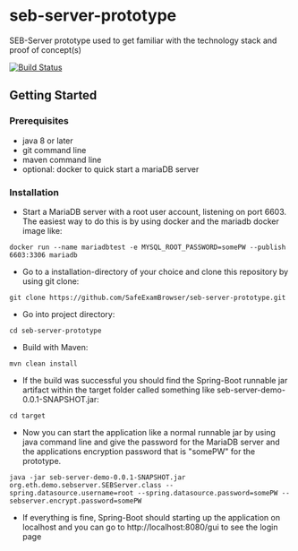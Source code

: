 # seb-server-prototype
SEB-Server prototype used to get familiar with the technology stack and proof of concept(s)

[![Build Status](https://sebsrv-ci.ethz.ch/ci/job/seb-server-prototype/lastBuild/buildStatus)](https://sebsrv-ci.ethz.ch/ci/job/seb-server-prototype/lastBuild/)

## Getting Started

### Prerequisites

- java 8 or later
- git command line
- maven command line
- optional: docker to quick start a mariaDB server

### Installation

- Start a MariaDB server with a root user account, listening on port 6603. The easiest way to do this is by using docker and the mariadb docker image like: 

```
docker run --name mariadbtest -e MYSQL_ROOT_PASSWORD=somePW --publish 6603:3306 mariadb
```

- Go to a installation-directory of your choice and clone this repository by using git clone:

```
git clone https://github.com/SafeExamBrowser/seb-server-prototype.git
```

- Go into project directory:

```
cd seb-server-prototype
```

- Build with Maven:

```
mvn clean install
```

- If the build was successful you should find the Spring-Boot runnable jar artifact within the target folder called something like seb-server-demo-0.0.1-SNAPSHOT.jar:

```
cd target
```

- Now you can start the application like a normal runnable jar by using java command line and give the password for the MariaDB server and the applications encryption password that is "somePW" for the prototype.

```
java -jar seb-server-demo-0.0.1-SNAPSHOT.jar org.eth.demo.sebserver.SEBServer.class --spring.datasource.username=root --spring.datasource.password=somePW --sebserver.encrypt.password=somePW
```

- If everything is fine, Spring-Boot should starting up the application on localhost and you can go to http://localhost:8080/gui to see the login page




